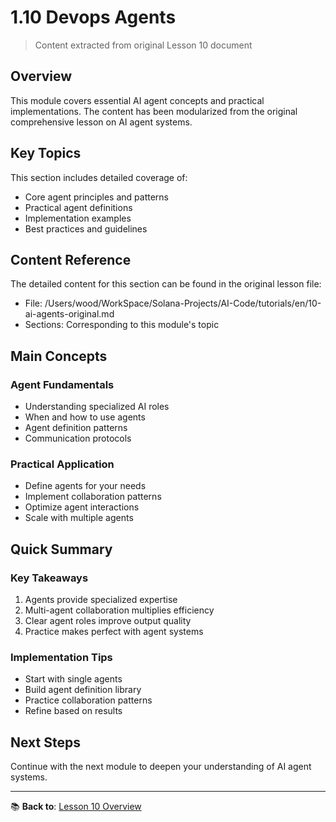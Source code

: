 # 1.10 Devops Agents

> Content extracted from original Lesson 10 document

## Overview

This module covers essential AI agent concepts and practical implementations. The content has been modularized from the original comprehensive lesson on AI agent systems.

## Key Topics

This section includes detailed coverage of:
- Core agent principles and patterns
- Practical agent definitions
- Implementation examples
- Best practices and guidelines

## Content Reference

The detailed content for this section can be found in the original lesson file:
- File: /Users/wood/WorkSpace/Solana-Projects/AI-Code/tutorials/en/10-ai-agents-original.md
- Sections: Corresponding to this module's topic

## Main Concepts

### Agent Fundamentals
- Understanding specialized AI roles
- When and how to use agents
- Agent definition patterns
- Communication protocols

### Practical Application
- Define agents for your needs
- Implement collaboration patterns
- Optimize agent interactions
- Scale with multiple agents

## Quick Summary

### Key Takeaways
1. Agents provide specialized expertise
2. Multi-agent collaboration multiplies efficiency
3. Clear agent roles improve output quality
4. Practice makes perfect with agent systems

### Implementation Tips
- Start with single agents
- Build agent definition library
- Practice collaboration patterns
- Refine based on results

## Next Steps

Continue with the next module to deepen your understanding of AI agent systems.

---

📚 **Back to**: [Lesson 10 Overview](../10-ai-agents.md)
